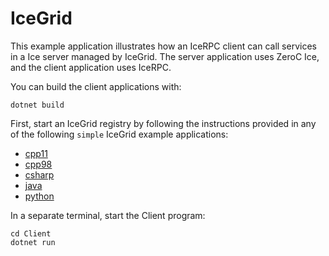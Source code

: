 # IceGrid

This example application illustrates how an IceRPC client can call services in a Ice server managed by IceGrid.
The server application uses ZeroC Ice, and the client application uses IceRPC.

You can build the client applications with:

``` shell
dotnet build
```

First, start an IceGrid registry by following the instructions provided in any of the following `simple` IceGrid example
applications:

- [cpp11][1]
- [cpp98][2]
- [csharp][3]
- [java][4]
- [python][5]

In a separate terminal, start the Client program:

```shell
cd Client
dotnet run
```

[1]: https://github.com/zeroc-ice/ice-demos/tree/3.7/cpp11/IceGrid/simple
[2]: https://github.com/zeroc-ice/ice-demos/tree/3.7/cpp98/IceGrid/simple
[3]: https://github.com/zeroc-ice/ice-demos/tree/3.7/csharp/IceGrid/simple
[4]: https://github.com/zeroc-ice/ice-demos/tree/3.7/java/IceGrid/simple
[5]: https://github.com/zeroc-ice/ice-demos/tree/3.7/python/IceGrid/simple
